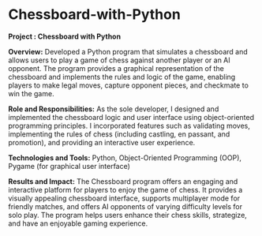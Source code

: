 # Chessboard-with-Python

__Project : Chessboard with Python__

__Overview:__ Developed a Python program that simulates a chessboard and allows users to play a game of chess against another player or an AI opponent. The program provides a graphical representation of the chessboard and implements the rules and logic of the game, enabling players to make legal moves, capture opponent pieces, and checkmate to win the game.

__Role and Responsibilities:__ As the sole developer, I designed and implemented the chessboard logic and user interface using object-oriented programming principles. I incorporated features such as validating moves, implementing the rules of chess (including castling, en passant, and promotion), and providing an interactive user experience.

__Technologies and Tools:__ Python, Object-Oriented Programming (OOP), Pygame (for graphical user interface)

__Results and Impact:__ The Chessboard program offers an engaging and interactive platform for players to enjoy the game of chess. It provides a visually appealing chessboard interface, supports multiplayer mode for friendly matches, and offers AI opponents of varying difficulty levels for solo play. The program helps users enhance their chess skills, strategize, and have an enjoyable gaming experience.
